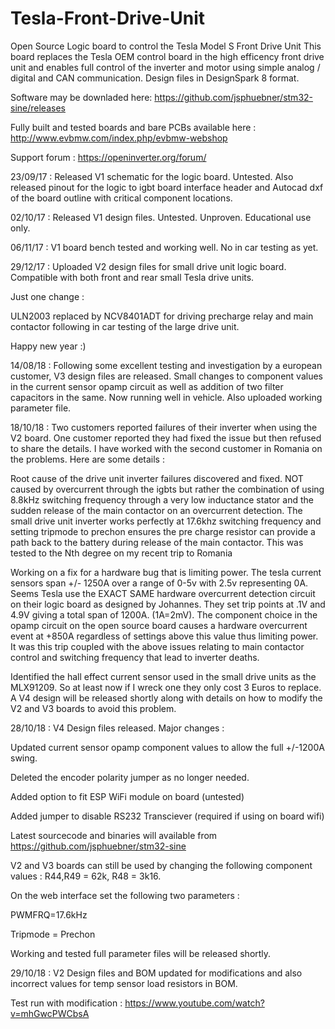 # Tesla-Front-Drive-Unit
Open Source Logic board to control the Tesla Model S Front Drive Unit
This board replaces the Tesla OEM control board in the high efficency front drive unit
and enables full control of the inverter and motor using simple analog / digital and CAN communication. Design files in DesignSpark 8 format.

Software may be downladed here:
https://github.com/jsphuebner/stm32-sine/releases

Fully built and tested boards and bare PCBs available here : http://www.evbmw.com/index.php/evbmw-webshop

Support forum : https://openinverter.org/forum/

23/09/17 : Released V1 schematic for the logic board. Untested. Also released pinout for the logic to igbt board interface header and Autocad dxf of the board outline with critical component locations.

02/10/17 : Released V1 design files. Untested. Unproven. Educational use only.

06/11/17 : V1 board bench tested and working well. No in car testing as yet.

29/12/17 : Uploaded V2 design files for small drive unit logic board. Compatible with both front and rear small Tesla drive units.

Just one change :

ULN2003 replaced by NCV8401ADT for driving precharge relay and main contactor following in car testing of the large drive unit.

Happy new year :)

14/08/18 : Following some excellent testing and investigation by a european customer, V3 design files are released. Small changes to component values in the current sensor opamp circuit as well as addition of two filter capacitors in the same. Now running well in vehicle. Also uploaded working parameter file.

18/10/18 : Two customers reported failures of their inverter when using the V2 board. One customer reported they had fixed the issue but then refused to share the details. I have worked with the second customer in Romania on the problems. Here are some details :

Root cause of the drive unit inverter failures discovered and fixed.
NOT caused by overcurrent through the igbts but rather the combination of using 8.8kHz switching frequency through a very low inductance stator and the sudden release of the main contactor on an overcurrent detection. The small drive unit inverter works perfectly at 17.6khz switching frequency and setting tripmode to prechon ensures the pre charge resistor can provide a path back to the battery during release of the main contactor. This was tested to the Nth degree on my recent trip to Romania

Working on a fix for a hardware bug that is limiting power. The tesla current sensors span +/- 1250A over a range of 0-5v with 2.5v representing 0A. Seems Tesla use the EXACT SAME hardware overcurrent detection circuit on their logic board as designed by Johannes. They set trip points at .1V and 4.9V giving a total span of 1200A. (1A=2mV). The component choice in the opamp circuit on the open source board causes a hardware overcurrent event at +850A regardless of settings above this value thus limiting power. It was this trip coupled with the above issues relating to main contactor control and switching frequency that lead to inverter deaths.

Identified the hall effect current sensor used in the small drive units as the MLX91209. So at least now if I wreck one they only cost 3 Euros to replace. A V4 design will be released shortly along with details on how to modify the V2 and V3 boards to avoid this problem. 

28/10/18 : V4 Design files released. Major changes : 

Updated current sensor opamp component values to allow the full +/-1200A swing.

Deleted the encoder polarity jumper as no longer needed.

Added option to fit ESP WiFi module on board (untested)

Added jumper to disable RS232 Transciever (required if using on board wifi)

Latest sourcecode and binaries will available from https://github.com/jsphuebner/stm32-sine

V2 and V3 boards can still be used by changing the following component values : R44,R49 = 62k, R48 = 3k16.

On the web interface set the following two parameters :

PWMFRQ=17.6kHz

Tripmode = Prechon

Working and tested full parameter files will be released shortly.

29/10/18 : V2 Design files and BOM updated for modifications and also incorrect values for temp sensor load resistors in BOM.

Test run with modification : https://www.youtube.com/watch?v=mhGwcPWCbsA


